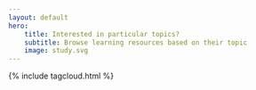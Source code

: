 ```yaml
---
layout: default
hero:
    title: Interested in particular topics?
    subtitle: Browse learning resources based on their topic
    image: study.svg
---
```


<div class="uk-section stretch">
<div class="uk-container uk-container-xsmall uk-margin-xlarge-bottom">

{% include tagcloud.html %}

</div>
</div>
